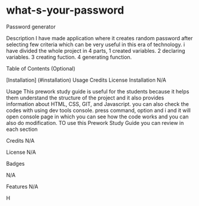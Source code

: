 # what-s-your-password
Password generator

Description
I have made application where it creates random password after selecting few criteria 
which can be very useful in this era of technology. i have divided the whole project in 4 parts, 
1 created variables.
2 declaring variables.
3 creating fuction.
4 generating function.


Table of Contents (Optional)

[Installation] (#installation)
Usage
Credits
License
Installation
N/A

Usage
This prework study guide is useful for the students because it helps them understand the structure of the project and it also provides information about HTML, CSS, GIT, and Javascript. you can also check the codes with using dev tools console. press command, option and i and it will open console page in which you can see how the code works and you can also do modification. TO use this Prework Study Guide you can review in each section

Credits
N/A

License
N/A


Badges

N/A

Features
N/A

H